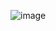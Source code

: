 ![image](https://user-images.githubusercontent.com/36649115/42417400-0907e8b6-823e-11e8-836d-908e0ce82eea.png)

